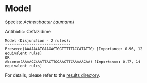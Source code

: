 
# Model

Species: *Acinetobacter baumannii*

Antibiotic: Ceftazidime

```
Model (Disjunction - 2 rules):
------------------------------
Presence(AAAAAAATGAAGAGTGGTTTTTACCATATTG) [Importance: 0.96, 12 equivalent rules]
OR
Absence(AAAAGCAAATTACTTGGAACTTCAAAAAGAA) [Importance: 0.77, 14 equivalent rules]

```

For details, please refer to the [results directory](../../../../../results/scm_b/acinetobacter%20baumannii/ceftazidime/repeat_5/).

